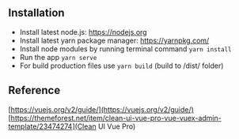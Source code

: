 ## Installation

* Install latest node.js: https://nodejs.org​
* Install latest yarn package manager: https://yarnpkg.com/​
* Install node modules by running terminal command `yarn install`
* Run the app `yarn serve`
* For build production files use `yarn build` (build to /dist/ folder)

## Reference

[https://vuejs.org/v2/guide/](https://vuejs.org/v2/guide/)
[https://themeforest.net/item/clean-ui-vue-pro-vue-vuex-admin-template/23474274](Clean UI Vue Pro)